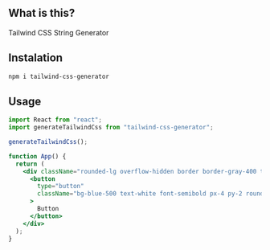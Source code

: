 ## What is this?

Tailwind CSS String Generator

## Instalation
```bash
npm i tailwind-css-generator
```

## Usage

```jsx
import React from "react";
import generateTailwindCss from "tailwind-css-generator";

generateTailwindCss();

function App() {
  return (
    <div className="rounded-lg overflow-hidden border border-gray-400 text-center p-4">
      <button
        type="button"
        className="bg-blue-500 text-white font-semibold px-4 py-2 rounded mr-2"
      >
        Button
      </button>
    </div>
  );
}
```
